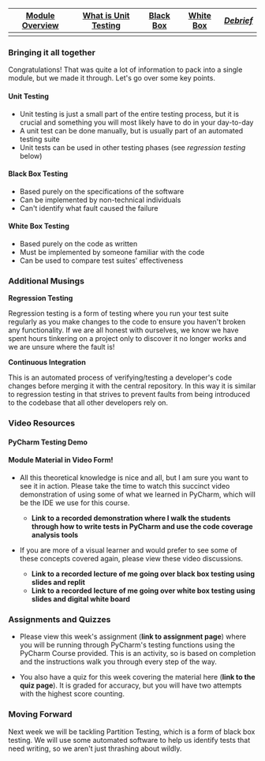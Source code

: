 | [Module Overview](./unittest_module.md) | [What is Unit Testing](./what_is_unit_testing.md) | [Black Box](./black_box.md) | [White Box](./white_box.md) | [*Debrief*](./debrief.md) |
|-----------------|----------------------|-----------|-----------|---------|
|                 |                      |           |           |         |

### Bringing it all together

Congratulations! That was quite a lot of information to pack into a single module, but we made it through. Let's go over some key points. 

#### Unit Testing

* Unit testing is just a small part of the entire testing process, but it is crucial and something you will most likely have to do in your day-to-day
* A unit test can be done manually, but is usually part of an automated testing suite
* Unit tests can be used in other testing phases (see _regression testing_ below)

#### Black Box Testing

* Based purely on the specifications of the software
* Can be implemented by non-technical individuals
* Can't identify what fault caused the failure

#### White Box Testing

* Based purely on the code as written
* Must be implemented by someone familiar with the code
* Can be used to compare test suites' effectiveness

### Additional Musings

**Regression Testing**

Regression testing is a form of testing where you run your test suite regularly as you make changes to the code to ensure you haven't broken any functionality. If we are all honest with ourselves, we know we have spent hours tinkering on a project only to discover it no longer works and we are unsure where the fault is!

**Continuous Integration**

This is an automated process of verifying/testing a developer's code changes before merging it with the central repository. In this way it is similar to regression testing in that strives to prevent faults from being introduced to the codebase that all other developers rely on.

### Video Resources

#### PyCharm Testing Demo


#### Module Material in Video Form!

* All this theoretical knowledge is nice and all, but I am sure you want to see it in action. Please take the time to watch this succinct video demonstration of using some of what we learned in PyCharm, which will be the IDE we use for this course.

  * **Link to a recorded demonstration where I walk the students through how to write tests in PyCharm and use the code coverage analysis tools**
  
* If you are more of a visual learner and would prefer to see some of these concepts covered again, please view these video discussions.

  * **Link to a recorded lecture of me going over black box testing using slides and replit**
  * **Link to a recorded lecture of me going over white box testing using slides and digital white board**
  
  
### Assignments and Quizzes

* Please view this week's assignment (**link to assignment page**) where you will be running through PyCharm's testing functions using the PyCharm Course provided. This is an activity, so is based on completion and the instructions walk you through every step of the way.

* You also have a quiz for this week covering the material here (**link to the quiz page**). It is graded for accuracy, but you will have two attempts with the highest score counting.

### Moving Forward

Next week we will be tackling Partition Testing, which is a form of black box testing. We will use some automated software to help us identify tests that need writing, so we aren't just thrashing about wildly.
  
